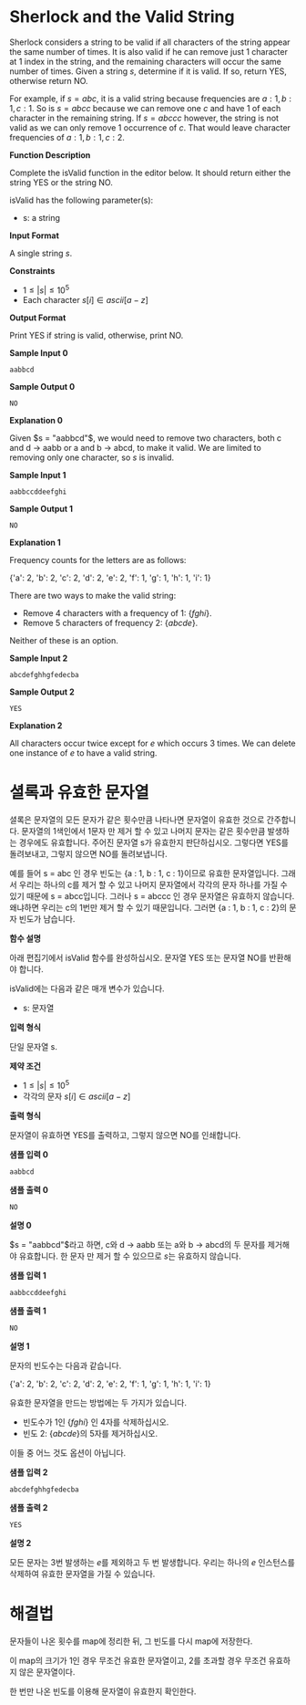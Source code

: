 # Sherlock and the Valid String

Sherlock considers a string to be valid if all characters of the string appear the same number of times. It is also valid if he can remove just $1$ character at $1$ index in the string, and the remaining characters will occur the same number of times. Given a string $s$, determine if it is valid. If so, return YES, otherwise return NO.

For example, if $s = abc$, it is a valid string because frequencies are ${a : 1, b : 1, c : 1}$. So is $s = abcc$ because we can remove one $c$ and have $1$ of each character in the remaining string. If $s = abccc$ however, the string is not valid as we can only remove $1$ occurrence of $c$. That would leave character frequencies of ${a : 1, b : 1, c : 2}$.

**Function Description**

Complete the isValid function in the editor below. It should return either the string YES or the string NO.

isValid has the following parameter(s):

- s: a string

**Input Format**

A single string $s$.

**Constraints**

- $1 \leq |s| \leq 10^5$
- Each character $s[i] \in ascii[a - z]$

**Output Format**

Print YES if string is valid, otherwise, print NO.

**Sample Input 0**

```
aabbcd
```

**Sample Output 0**

```
NO
```

**Explanation 0**

Given $s = "aabbcd"$, we would need to remove two characters, both c and d $\to$ aabb or a and b $\to$ abcd, to make it valid. We are limited to removing only one character, so $s$ is invalid.

**Sample Input 1**

```
aabbccddeefghi
```

**Sample Output 1**

```
NO
```

**Explanation 1**

Frequency counts for the letters are as follows:

{'a': 2, 'b': 2, 'c': 2, 'd': 2, 'e': 2, 'f': 1, 'g': 1, 'h': 1, 'i': 1}

There are two ways to make the valid string:

- Remove $4$ characters with a frequency of $1$: $\{fghi\}$.
- Remove $5$ characters of frequency $2$: $\{abcde\}$.

Neither of these is an option.

**Sample Input 2**

```
abcdefghhgfedecba
```

**Sample Output 2**

```
YES
```

**Explanation 2**

All characters occur twice except for $e$ which occurs $3$ times. We can delete one instance of $e$ to have a valid string.

# 셜록과 유효한 문자열

셜록은 문자열의 모든 문자가 같은 횟수만큼 나타나면 문자열이 유효한 것으로 간주합니다. 문자열의 1색인에서 1문자 만 제거 할 수 있고 나머지 문자는 같은 횟수만큼 발생하는 경우에도 유효합니다. 주어진 문자열 s가 유효한지 판단하십시오. 그렇다면 YES를 돌려보내고, 그렇지 않으면 NO를 돌려보냅니다.

예를 들어 s = abc 인 경우 빈도는 {a : 1, b : 1, c : 1}이므로 유효한 문자열입니다. 그래서 우리는 하나의 c를 제거 할 수 있고 나머지 문자열에서 각각의 문자 하나를 가질 수 있기 때문에 s = abcc입니다. 그러나 s = abccc 인 경우 문자열은 유효하지 않습니다. 왜냐하면 우리는 c의 1번만 제거 할 수 있기 때문입니다. 그러면 {a : 1, b : 1, c : 2}의 문자 빈도가 남습니다.

**함수 설명**

아래 편집기에서 isValid 함수를 완성하십시오. 문자열 YES 또는 문자열 NO를 반환해야 합니다.

isValid에는 다음과 같은 매개 변수가 있습니다.

- s: 문자열

**입력 형식**

단일 문자열 s.

**제약 조건**

- $1 \leq |s| \leq 10^5$
- 각각의 문자 $s[i] \in ascii[a - z]$

**출력 형식**

문자열이 유효하면 YES를 출력하고, 그렇지 않으면 NO를 인쇄합니다.

**샘플 입력 0**

```
aabbcd
```

**샘플 출력 0**

```
NO
```

**설명 0**

$s = "aabbcd"$라고 하면, c와 d $\to$ aabb 또는 a와 b $\to$ abcd의 두 문자를 제거해야 유효합니다. 한 문자 만 제거 할 수 있으므로 $s$는 유효하지 않습니다.

**샘플 입력 1**

```
aabbccddeefghi
```

**샘플 출력 1**

```
NO
```

**설명 1**

문자의 빈도수는 다음과 같습니다.

{'a': 2, 'b': 2, 'c': 2, 'd': 2, 'e': 2, 'f': 1, 'g': 1, 'h': 1, 'i': 1}

유효한 문자열을 만드는 방법에는 두 가지가 있습니다.

- 빈도수가 $1$인 $\{fghi\}$ 인 $4$자를 삭제하십시오.
- 빈도 $2$: $\{abcde\}$의 $5$자를 제거하십시오.

이들 중 어느 것도 옵션이 아닙니다.

**샘플 입력 2**

```
abcdefghhgfedecba
```

**샘플 출력 2**

```
YES
```

**설명 2**

모든 문자는 $3$번 발생하는 $e$를 제외하고 두 번 발생합니다. 우리는 하나의 $e$ 인스턴스를 삭제하여 유효한 문자열을 가질 수 있습니다.


# 해결법

문자들이 나온 횟수를 map에 정리한 뒤, 그 빈도를 다시 map에 저장한다.

이 map의 크기가 1인 경우 무조건 유효한 문자열이고, 2를 초과할 경우 무조건 유효하지 않은 문자열이다.

한 번만 나온 빈도를 이용해 문자열이 유효한지 확인한다.